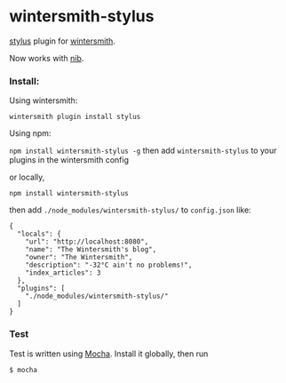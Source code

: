 # wintersmith-stylus

[stylus](http://learnboost.github.com/stylus/docs/js.html) plugin for [wintersmith](https://github.com/jnordberg/wintersmith).

Now works with [nib](http://visionmedia.github.com/nib/).

### Install:

Using wintersmith:

`wintersmith plugin install stylus`

Using npm:

`npm install wintersmith-stylus -g`
then add `wintersmith-stylus` to your plugins in the wintersmith config

or locally,

    npm install wintersmith-stylus
  
then add `./node_modules/wintersmith-stylus/` to `config.json` like:

    {
      "locals": {
        "url": "http://localhost:8080",
        "name": "The Wintersmith's blog",
        "owner": "The Wintersmith",
        "description": "-32°C ain't no problems!",
        "index_articles": 3
      },
      "plugins": [
        "./node_modules/wintersmith-stylus/"
      ]
    }
    

### Test

Test is written using [Mocha](http://visionmedia.github.com/mocha/). Install it globally, then run

    $ mocha
